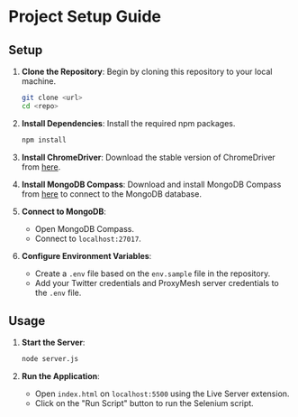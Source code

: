 # Project Setup Guide

## Setup

1. **Clone the Repository**: Begin by cloning this repository to your local machine.

    ```bash
    git clone <url>
    cd <repo>
    ```

2. **Install Dependencies**: Install the required npm packages.

    ```bash
    npm install
    ```

3. **Install ChromeDriver**: Download the stable version of ChromeDriver from [here](https://googlechromelabs.github.io/chrome-for-testing/).

4. **Install MongoDB Compass**: Download and install MongoDB Compass from [here](https://www.mongodb.com/try/download/community) to connect to the MongoDB database.

5. **Connect to MongoDB**:
    - Open MongoDB Compass.
    - Connect to `localhost:27017`.

6. **Configure Environment Variables**:
    - Create a `.env` file based on the `env.sample` file in the repository.
    - Add your Twitter credentials and ProxyMesh server credentials to the `.env` file.

## Usage

1. **Start the Server**:

    ```bash
    node server.js
    ```

2. **Run the Application**:
    - Open `index.html` on `localhost:5500` using the Live Server extension.
    - Click on the "Run Script" button to run the Selenium script.

